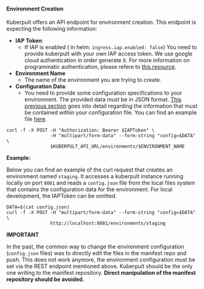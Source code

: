 #### Environment Creation

Kuberpult offers an API endpoint for environment creation. This endpoint is expecting the following information:
* **IAP Token**:
  * If IAP is enabled ( in helm: `ingress.iap.enabled: false`) You need to provide kuberpult with your own IAP access token. We use google cloud authentication in order generate it. For more information on programmatic authentication, please refere to [this resource](https://cloud.google.com/iap/docs/authentication-howto).
* **Environment Name**
  * The name of the environment you are trying to create.
* **Configuration Data**:
  * You need to provide some configuration specifications to your environment. The provided data must be in JSON format. [This previous section](#environment-config) goes into detail regarding the information that must be contained within your configuration file. You can find an example file [here](../infrastructure/scripts/create-testdata/testdata_template/environments/staging/config.json).

```shell
curl -f -X POST -H "Authorization: Bearer $IAPToken" \
                -H "multipart/form-data" --form-string "config=$DATA" \
                $KUBERPULT_API_URL/environments/$ENVIRONMENT_NAME
```

**Example:**

Below you can find an example of the curl request that creates an environment named `staging`. It accesses a kuberpult instance running locally on port `8081` and reads a `config.json` file from the local files system that contains the configuration data for the environment.
For local development, the IAPToken can be omitted.

```shell
DATA=$(cat config.json)
curl -f -X POST -H "multipart/form-data" --form-string "config=$DATA" \
                http://localhost:8081/environments/staging
```

**IMPORTANT**

In the past, the common way to change the environment configuration (`config.json` files) was to directly edit the files in the manifest repo and push.
This does not work anymore, the environment configuration must be set via the REST endpoint mentioned above.
Kuberpult should be the only one writing to the manifest repository. **Direct manipulation of the manifest repository should be avoided.**